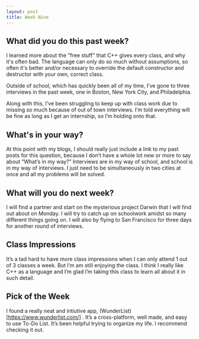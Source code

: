 ```yaml
---
layout: post
title: Week Nine
---
```


## What did you do this past week?
I learned more about the "free stuff" that C++ gives every class, and why it's often bad. The language can only do so much without assumptions, so often it's better and/or necessary to override the default constructor and destructor with your own, correct class.

Outside of school, which has quickly been all of my time, I’ve gone to three interviews in the past week, one in Boston, New York City, and Philadelphia. 

Along with this, I’ve been struggling to keep up with class work due to missing so much because of out of town interviews. I’m told everything will be fine as long as I get an internship, so I’m holding onto that.

## What's in your way?
At this point with my blogs, I should really just include a link to my past posts for this question, because I don’t have a whole lot new or more to say about “What’s in my way?” Interviews are in my way of school, and school is in my way of interviews. I just need to be simultaneously in two cities at once and all my problems will be solved.

## What will you do next week?
I will find a partner and start on the mysterious project Darwin that I will find out about on Monday. I will try to catch up on schoolwork amidst so many different things going on. I will also by flying to San Francisco for three days for another round of interviews. 

## Class Impressions
It’s a tad hard to have more class impressions when I can only attend 1 out of 3 classes a week. But I’m am still enjoying the class. I think I really like C++ as a language and I’m glad I’m taking this class to learn all about it in such detail.

## Pick of the Week
I found a really neat and intiutive app, (WunderList)[https://www.wunderlist.com/] . It’s a cross-platform, well made, and easy to use To-Do List. It’s been helpful trying to organize my life. I recommend checking it out.
